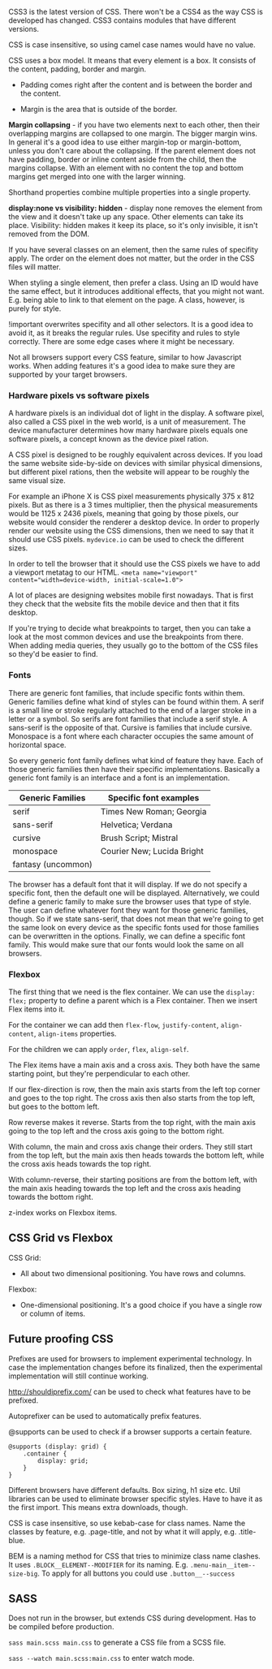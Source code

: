 CSS3 is the latest version of CSS. There won't be a CSS4 as the way CSS is developed
has changed. CSS3 contains modules that have different versions.

CSS is case insensitive, so using camel case names would have no value.

CSS uses a box model. It means that every element 
is a box. It consists of the content, padding, border
and margin.

* Padding comes right after the content and is between
the border and the content.

* Margin is the area that is outside of the border.

**Margin collapsing** - if you have two elements
next to each other, then their overlapping margins
are collapsed to one margin. The bigger margin wins.
In general it's a good idea to use either 
margin-top or margin-bottom, unless you don't care
about the collapsing. If the parent element does not
have padding, border or inline content aside from
the child, then the margins collapse. With an
element with no content the top and bottom margins
get merged into one with the larger winning.


Shorthand properties combine multiple properties
into a single property.

**display:none vs visibility: hidden** - display none removes the element from
the view and it doesn't take up any space. Other elements can take its place.
Visibility: hidden makes it keep its place, so it's only invisible, it isn't
removed from the DOM.

If you have several classes on an element, then the same
rules of specifity apply. The order on the element does not 
matter, but the order in the CSS files will matter.

When styling a single element, then prefer a class.
Using an ID would have the same effect, but it 
introduces additional effects, that you might not want.
E.g. being able to link to that element on the page.
A class, however, is purely for style.

!important overwrites specifity and all other selectors.
It is a good idea to avoid it, as it breaks the regular rules.
Use specifity and rules to style correctly. There are
some edge cases where it might be necessary.

Not all browsers support every CSS feature, 
similar to how Javascript works. When adding features
it's a good idea to make sure they are supported by
your target browsers. 

### Hardware pixels vs software pixels
A hardware pixels is an individual dot of light in the display. A software pixel, also called
a CSS pixel in the web world, is a unit of measurement. The device manufacturer determines how
many hardware pixels equals one software pixels, a concept known as the device pixel ration.

A CSS pixel is designed to be roughly equivalent across devices. If you load the same website
side-by-side on devices with similar physical dimensions, but different pixel rations, then the
website will appear to be roughly the same visual size. 

For example an iPhone X is CSS pixel measurements physically 375 x 812 pixels. But as there is a 
3 times multiplier, then the physical measurements would be 1125 x 2436 pixels, meaning that going
by those pixels, our website would consider the renderer a desktop device. In order to properly
render our website using the CSS dimensions, then we need to say that it should use CSS pixels.
`mydevice.io` can be used to check the different sizes.

In order to tell the browser that it should use the CSS pixels we have to add a viewport metatag
to our HTML. `<meta name="viewport" content="width=device-width, initial-scale=1.0">`

A lot of places are designing websites mobile first nowadays. That is first they check that the
website fits the mobile device and then that it fits desktop.

If you're trying to decide what breakpoints to target, then you can take a look at the most common
devices and use the breakpoints from there. When adding media queries, they usually go to the bottom
of the CSS files so they'd be easier to find.

### Fonts
There are generic font families, that include specific fonts within them. Generic families define what
kind of styles can be found within them. A serif is a small line or stroke regularly attached to the end
of a larger stroke in a letter or a symbol. So serifs are font families that include a serif style. A
sans-serif is the opposite of that. Cursive is families that include cursive. Monospace is a font where
each character occupies the same amount of horizontal space.

So every generic font family defines what kind of feature they have. Each of those generic families then
have their specific implementations. Basically a generic font family is an interface and a font is an
implementation.

| Generic Families     | Specific font examples |
| --------------- | ----------- |
| serif      | Times New Roman; Georgia       |
| sans-serif   | Helvetica; Verdana        |
| cursive   | Brush Script; Mistral        |
| monospace   | Courier New; Lucida Bright        |
| fantasy (uncommon)   |         |

The browser has a default font that it will display. If we do not specify a specific font, then the default
one will be displayed. Alternatively, we could define a generic family to make sure the browser uses that 
type of style. The user can define whatever font they want for those generic families, though. So if we
state sans-serif, that does not mean that we're going to get the same look on every device as the specific
fonts used for those families can be overwritten in the options. Finally, we can define a specific font
family. This would make sure that our fonts would look the same on all browsers.


### Flexbox
The first thing that we need is the flex container. We can
use the `display: flex;` property to define a parent which
is a Flex container. Then we insert Flex items
into it.

For the container we can add then `flex-flow`, `justify-content`,
`align-content`, `align-items` properties.

For the children we can apply `order`, `flex`, `align-self`.

The Flex items have a main axis and a cross axis.
They both have the same starting point, but they're perpendicular
to each other.

If our flex-direction is row, then the main axis starts
from the left top corner and goes to the top right. The cross
axis then also starts from the top left, but goes to the bottom left.
 
Row reverse makes it reverse. Starts from the top right, with the
main axis going to the top left and the cross axis going to the bottom
right.

With column, the main and cross axis change their orders. They
still start from the top left, but the main axis then
heads towards the bottom left, while the cross axis heads towards
the top right.

With column-reverse, their starting positions are from the
bottom left, with the main axis heading towards the top left
and the cross axis heading towards the bottom right.

z-index works on Flexbox items.

## CSS Grid vs Flexbox
CSS Grid:
* All about two dimensional positioning. You have rows and columns.

Flexbox:
* One-dimensional positioning. It's a good choice if you have a single row or column 
of items.

## Future proofing CSS
Prefixes are used for browsers to implement experimental technology. In case the implementation
changes before its finalized, then the experimental implementation will still continue working.

http://shouldiprefix.com/ can be used to check what features have to be prefixed.

Autoprefixer can be used to automatically prefix features.

@supports can be used to check if a browser supports a certain feature.
```
@supports (display: grid) {
    .container {
        display: grid;
    }
}
```

Different browsers have different defaults. Box sizing, h1 size etc. Util libraries can be
used to eliminate browser specific styles. Have to have it as the first import. This means
extra downloads, though.

CSS is case insensitive, so use kebab-case for class names. Name the classes by feature, e.g.
.page-title, and not by what it will apply, e.g. .title-blue.

BEM is a naming method for CSS that tries to minimize class name clashes.
It uses `.BLOCK__ELEMENT--MODIFIER` for its naming. E.g. `.menu-main__item--size-big`.
To apply for all buttons you could use `.button__--success`

## SASS
Does not run in the browser, but extends CSS during development. Has to be compiled before 
production.

`sass main.scss main.css` to generate a CSS file from a SCSS file.

`sass --watch main.scss:main.css` to enter watch mode.